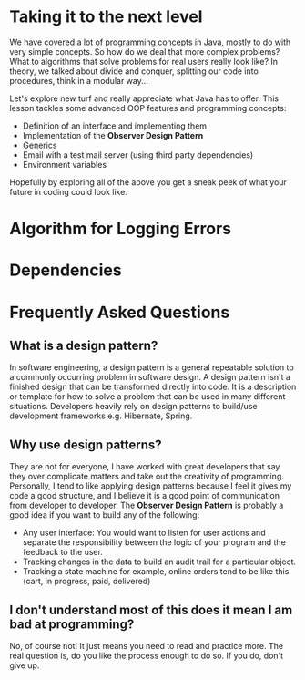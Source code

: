 # Taking it to the next level

We have covered a lot of programming concepts in Java, mostly to do with very simple concepts. So how do we deal that more complex problems? What to algorithms that solve problems for real users really look like? In theory, we talked about divide and conquer, splitting our code into procedures, think in a modular way...

Let's explore new turf and really appreciate what Java has to offer. This lesson tackles some advanced OOP features and programming concepts:

- Definition of an interface and implementing them
- Implementation of the **Observer Design Pattern**
- Generics
- Email with a test mail server (using third party dependencies)
- Environment variables

Hopefully by exploring all of the above you get a sneak peek of what your future in coding could look like.

# Algorithm for Logging Errors

# Dependencies

# Frequently Asked Questions

## What is a design pattern?

In software engineering, a design pattern is a general repeatable solution to a commonly occurring problem in software design. A design pattern isn't a finished design that can be transformed directly into code. It is a description or template for how to solve a problem that can be used in many different situations. Developers heavily rely on design patterns to build/use development frameworks e.g. Hibernate, Spring.

## Why use design patterns?

They are not for everyone, I have worked with great developers that say they over complicate matters and take out the creativity of programming. Personally, I tend to like applying design patterns because I feel it gives my code a good structure, and I believe it is a good point of communication from developer to developer. The <b>Observer Design Pattern</b> is probably a good idea if you want to build any of the following:

* Any user interface: You would want to listen for user actions and separate the responsibility between the logic of your program and the feedback to the user.
* Tracking changes in the data to build an audit trail for a particular object.
* Tracking a state machine for example, online orders tend to be like this (cart, in progress, paid, delivered)

## I don't understand most of this does it mean I am bad at programming?

No, of course not! It just means you need to read and practice more. The real question is, do you like the process enough to do so. If you do, don't give up.